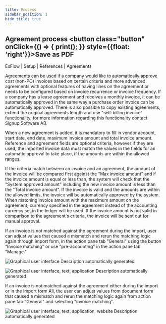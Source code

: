 ```yaml
---
title: Process
sidebar_position: 1
hide_title: true
---
```

## Agreement process <button class="button" onClick={() => { print(); }} style={{float: 'right'}}>Save as PDF</button>

ExFlow \| Setup \| References \| Agreements

Agreements can be used if a company would like to automatically approve cost (non-PO) invoices based on certain criteria and more advanced agreements with optional features of having lines on the agreement or needs to be configured based on invoice recurrence or invoice frequency. If a company has a lease agreement and receives a monthly invoice, it can be automatically approved in the same way a purchase order invoice can be automatically approved. There is also possible to copy existing agreements, extend the original agreements length and use "self-billing invoice" functionality, for more information regarding this functionality contact Signup Software AB.

When a new agreement is added, it is mandatory to fill in vendor account, start date, end date, maximum invoice amount and total invoice amount. Reference and agreement fields are optional criteria, however if they are used, the imported invoice data must match the values in the fields for an automatic approval to take place, if the amounts are within the allowed ranges.

If the criteria match between an invoice and an agreement, the amount of the invoice will be compared first against the "Max invoice amount" and if the invoice amount is equal or less than, the system will check that the "System approved amount" including the new invoice amount is less than the "Total invoice amount". If the invoice is valid and the amounts are within the allowed limits, the invoice will be automatically approved by the system. When matching invoice amount with the maximum amount on the agreement, currency specified in the agreement instead of the accounting currency set in the ledger will be used. If the invoice amount is not valid in comparison to the agreement's criteria, the invoice will be sent out for manual approval.

If an invoice is not matched against the agreement during the import, user can adjust values that caused a mismatch and rerun the matching logic again through import form, in the action pane tab "General" using the button "Invoice matching" or use "pre-accounting" in the action pane tab "Manage."

![Graphical user interface Description automatically generated](@site/static/img/media/image34.png)

![Graphical user interface, text, application Description automatically generated](@site/static/img/media/image35.png)

If an invoice is not matched against the agreement either during the import or in the Import form All, the user can adjust values from document form that caused a mismatch and rerun the matching logic again from action pane tab "General" and selecting "invoice matching".

![Graphical user interface, text, application, website Description automatically generated](@site/static/img/media/image36.png)